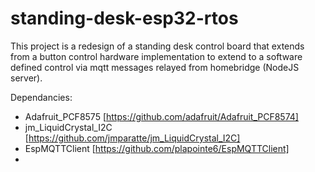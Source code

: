 # standing-desk-esp32-rtos

This project is a redesign of a standing desk control board that extends from a button control hardware implementation to extend to a software defined control via mqtt messages relayed from homebridge (NodeJS server).

Dependancies:

- Adafruit_PCF8575 [https://github.com/adafruit/Adafruit_PCF8574]
- jm_LiquidCrystal_I2C [https://github.com/jmparatte/jm_LiquidCrystal_I2C]
- EspMQTTClient [https://github.com/plapointe6/EspMQTTClient]
-
